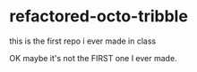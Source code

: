 # refactored-octo-tribble
this is the first repo i ever made in class

OK maybe it's not the FIRST one I ever made.
